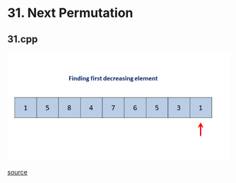 # 31. Next Permutation #

## 31.cpp ##

![31_Next_Permutation](https://github.com/cmeslo/leetcode/blob/master/solution/31.%20Next%20Permutation/31_Next_Permutation.gif)

[source](https://leetcode.com/articles/next-permutation/)
